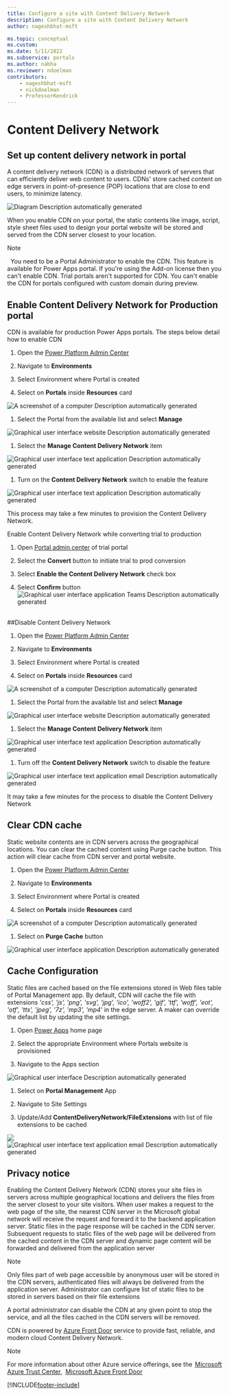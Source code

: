 ```yaml
---
title: Configure a site with Content Delivery Network
description: Configure a site with Content Delivery Network
author: nageshbhat-msft

ms.topic: conceptual
ms.custom: 
ms.date: 5/11/2022
ms.subservice: portals
ms.author: nabha
ms.reviewer: ndoelman
contributors:
    - nageshbhat-msft
    - nickdoelman
    - ProfessorKendrick
---
```


# Content Delivery Network 

## Set up content delivery network in portal

A content delivery network (CDN) is a distributed network of servers that can efficiently deliver web content to users. CDNs' store cached content on edge servers in point-of-presence (POP) locations that are close to end users, to minimize latency. 

![Diagram Description automatically generated](media/image1.jpeg) 

When you enable CDN on your portal, the static contents like image, script, style sheet files used to design your portal website will be stored and served from the CDN server closest to your location.  
> [!NOTE]
>  You need to be a Portal Administrator to enable the CDN. This feature is available for Power Apps portal.  If you're using the Add-on license then you can't enable CDN. Trial portals aren't supported for CDN. You can't enable the CDN for portals configured with custom domain during preview. 

## Enable Content Delivery Network for Production portal 

CDN is available for production Power Apps portals. The steps below detail how to enable CDN 

1. Open the [<u>Power Platform Admin Center</u>](https://admin.powerplatform.microsoft.com/environments) 

1. Navigate to **Environments**  

1. Select Environment where Portal is created 

1. Select on **Portals** inside **Resources** card 

![A screenshot of a computer Description automatically generated](media/image2.gif)

1. Select the Portal from the available list and select **Manage** 

![Graphical user interface  website Description automatically generated](media/image3.gif)

1. Select the **Manage Content Delivery Network** item 

![Graphical user interface  text  application Description automatically generated](media/image4.gif)

1. Turn on the **Content Delivery Network** switch to enable the feature 

![Graphical user interface  text  application Description automatically generated](media/image5.gif)

This process may take a few minutes to provision the Content Delivery Network.

Enable Content Delivery Network while converting trial to production 

1. Open [<u>Portal admin center</u>](https://docs.microsoft.com/en-us/power-apps/maker/portals/admin/admin-overview) of trial portal 

1. Select the **Convert** button to initiate trial to prod conversion 

1. Select **Enable the Content Delivery Network** check box 

1. Select **Confirm** button![Graphical user interface  application  Teams Description automatically generated](media/image6.png) 

##Disable Content Delivery Network 

1. Open the [<u>Power Platform Admin Center</u>](https://admin.powerplatform.microsoft.com/environments) 

1. Navigate to **Environments**  

1. Select Environment where Portal is created 

1. Select on **Portals** inside **Resources** card 

![A screenshot of a computer Description automatically generated](media/image2.gif)

1. Select the Portal from the available list and select **Manage** 

![Graphical user interface  website Description automatically generated](media/image3.gif)

1. Select the **Manage Content Delivery Network** item 

![Graphical user interface  text  application Description automatically generated](media/image4.gif)

1. Turn off the **Content Delivery Network** switch to disable the feature 

![Graphical user interface  text  application  email Description automatically generated](media/image7.gif)

It may take a few minutes for the process to disable the Content Delivery Network

## Clear CDN cache 

Static website contents are in CDN servers across the geographical locations. You can clear the cached content using Purge cache button. This action will clear cache from CDN server and portal website. 

1. Open the [<u>Power Platform Admin Center</u>](https://admin.powerplatform.microsoft.com/environments) 

1. Navigate to **Environments**  

1. Select Environment where Portal is created 

1. Select on **Portals** inside **Resources** card 

![A screenshot of a computer Description automatically generated](media/image2.gif)

1. Select on **Purge Cache** button 

![Graphical user interface  application Description automatically generated](media/image8.gif)

## Cache Configuration 

Static files are cached based on the file extensions stored in Web files table of Portal Management app. By default, CDN will cache the file with extensions *'css', 'js', 'png', 'svg', 'jpg', 'ico', 'woff2', 'gif', 'ttf', 'woff', 'eot', 'otf', 'tts', 'jpeg', '7z', 'mp3', 'mp4'* in the edge server. A maker can override the default list by updating the site settings. 

1. Open [<u>Power Apps</u>](https://make.powerapps.com/) home page 

1. Select the appropriate Environment where Portals website is provisioned 

1. Navigate to the Apps section 

![Graphical user interface Description automatically generated](media/image9.png)

1. Select on **Portal Management** App 

1. Navigate to Site Settings  

1. Update/Add **ContentDeliveryNetwork/FileExtensions** with list of file extensions to be cached 

![](media/image10.png)![Graphical user interface  text  application  email Description automatically generated](media/image11.png)

## Privacy notice 

Enabling the Content Delivery Network (CDN) stores your site files in servers across multiple geographical locations and delivers the files from the server closest to your site visitors. When user makes a request to the web page of the site, the nearest CDN server in the Microsoft global network will receive the request and forward it to the backend application server. Static files in the page response will be cached in the CDN server. Subsequent requests to static files of the web page will be delivered from the cached content in the CDN server and dynamic page content will be forwarded and delivered from the application server  

> [!NOTE] 
> Only files part of web page accessible by anonymous user will be stored in the CDN servers, authenticated files will always be delivered from the application server. Administrator can configure list of static files to be stored in servers based on their file extensions  

A portal administrator can disable the CDN at any given point to stop the service, and all the files cached in the CDN servers will be removed.  

CDN is powered by [<u>Azure Front Door</u>](https://docs.microsoft.com/en-us/azure/frontdoor/standard-premium/overview) service to provide fast, reliable, and modern cloud Content Delivery Network.   

> [!NOTE] 
> For more information about other Azure service offerings, see the  [<u>Microsoft Azure Trust Center</u>](https://azure.microsoft.com/support/trust-center/),  [<u>Microsoft Azure Front Door</u>](https://docs.microsoft.com/en-us/azure/frontdoor/standard-premium/overview) 

[!INCLUDE[footer-include](../../../includes/footer-banner.md)]
